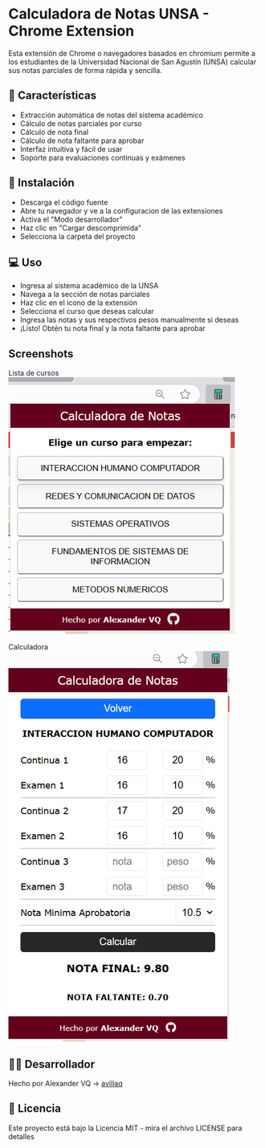 
# Calculadora de Notas UNSA - Chrome Extension

Esta extensión de Chrome o navegadores basados en chromium permite a los estudiantes de la Universidad Nacional de San Agustín (UNSA) calcular sus notas parciales de forma rápida y sencilla.

## 🚀 Características
- Extracción automática de notas del sistema académico
- Cálculo de notas parciales por curso
- Cálculo de nota final
- Cálculo de nota faltante para aprobar
- Interfaz intuitiva y fácil de usar
- Soporte para evaluaciones continuas y exámenes
## 🔧 Instalación

- Descarga el código fuente
- Abre tu navegador y ve a la configuracion de las extensiones
- Activa el "Modo desarrollador"
- Haz clic en "Cargar descomprimida"
- Selecciona la carpeta del proyecto
## 💻 Uso

- Ingresa al sistema académico de la UNSA
- Navega a la sección de notas parciales
- Haz clic en el icono de la extensión
- Selecciona el curso que deseas calcular
- Ingresa las notas y sus respectivos pesos manualmente si deseas
- ¡Listo! Obtén tu nota final y la nota faltante para aprobar
## Screenshots
Lista de cursos
![Lista de cursos](screenshots/lista.png)

Calculadora
![Calculadora de notas](screenshots/calculadora.png)

## 👨‍💻 Desarrollador
Hecho por Alexander VQ -> [avillaq](https://www.github.com/avillaq)


## 📄 Licencia
Este proyecto está bajo la Licencia MIT - mira el archivo LICENSE para detalles

